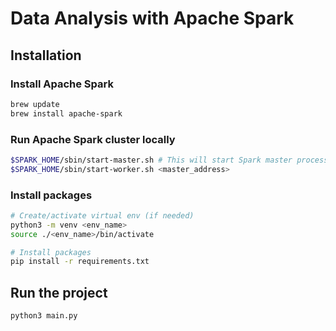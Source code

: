 # Data Analysis with Apache Spark

## Installation

### Install Apache Spark

```bash
brew update
brew install apache-spark
```


### Run Apache Spark cluster locally

```bash
$SPARK_HOME/sbin/start-master.sh # This will start Spark master process at localhost:8080
$SPARK_HOME/sbin/start-worker.sh <master_address> 
```

### Install packages

```bash
# Create/activate virtual env (if needed)
python3 -m venv <env_name>
source ./<env_name>/bin/activate

# Install packages
pip install -r requirements.txt
```

## Run the project

```bash
python3 main.py
```